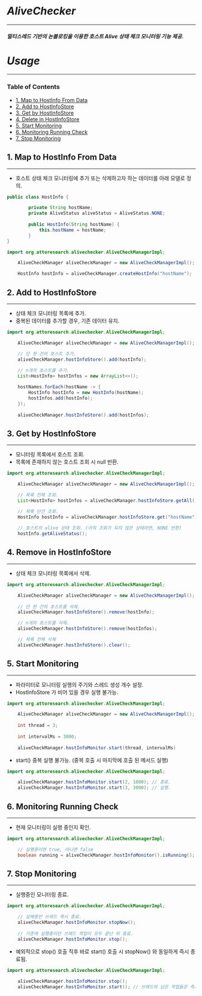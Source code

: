# *AliveChecker*
***
#### *멀티스레드 기반의 논블로킹을 이용한 호스트 Alive 상태 체크 모니터링 기능 제공.*

# *Usage*
***
### Table of Contents
- [1. Map to HostInfo From Data](#1-map-to-hostinfo-from-data)
- [2. Add to HostInfoStore](#2-add-to-hostinfostore)
- [3. Get by HostInfoStore](#3-get-by-hostinfostore)
- [4. Delete in HostInfoStore](#4-delete-in-hostinfostore)
- [5. Start Monitoring](#5-start-monitoring)
- [6. Monitoring Running Check](#6-monitoring-running-check)
- [7. Stop Monitoring](#7-stop-monitoring)

## 1. Map to HostInfo From Data
***
- 호스트 상태 체크 모니터링에 추가 또는 삭제하고자 하는 데이터를 아래 모델로 정의.
~~~java
public class HostInfo {

        private String hostName;
        private AliveStatus aliveStatus = AliveStatus.NONE;
    
        public HostInfo(String hostName) {
            this.hostName = hostName;
        }
}
~~~
~~~java
import org.attoresearch.alivechecker.AliveCheckManagerImpl;

    AliveCheckManager aliveCheckManager = new AliveCheckManagerImpl();

    HostInfo hostInfo = aliveCheckManager.createHostInfo("hostName");
~~~

## 2. Add to HostInfoStore
***
- 상태 체크 모니터링 목록에 추가.
- 중복된 데이터를 추가할 경우, 기존 데이터 유지.
~~~java
import org.attoresearch.alivechecker.AliveCheckManagerImpl;

    AliveCheckManager aliveCheckManager = new AliveCheckManagerImpl();

    // 단 한 건의 호스트 추가.
    aliveCheckManager.hostInfoStore().add(hostInfo);
            
    // n개의 호스트를 추가.
    List<HostInfo> hostInfos = new ArrayList<>();

    hostNames.forEach(hostName -> {
        HostInfo hostInfo = new HostInfo(hostName);
        hostInfos.add(hostInfo);
    });
    
    aliveCheckManager.hostInfoStore().add(hostInfos);
~~~

## 3. Get by HostInfoStore
***
- 모니터링 목록에서 호스트 조회.
- 목록에 존재하지 않는 호스트 조회 시 null 반환.
~~~java
import org.attoresearch.alivechecker.AliveCheckManagerImpl;

    AliveCheckManager aliveCheckManager = new AliveCheckManagerImpl(); 

    // 목록 전체 조회.
    List<HostInfo> hostInfos = aliveCheckManager.hostInfoStore.getAll();

    // 목록 단건 조회.
    HostInfo hostInfo = aliveCheckManager.hostInfoStore.get("hostName");
    
    // 호스트의 alive 상태 조회. (아직 조회가 되지 않은 상태라면, NONE 반환)
    hostInfo.getAliveStatus();
~~~

## 4. Remove in HostInfoStore
***
- 상태 체크 모니터링 목록에서 삭제.
~~~java
import org.attoresearch.alivechecker.AliveCheckManagerImpl;

    AliveCheckManager aliveCheckManager = new AliveCheckManagerImpl();
    
    // 단 한 건의 호스트를 삭제. 
    aliveCheckManager.hostInfoStore().remove(hostInfo);

    // n개의 호스트를 삭제.
    aliveCheckManager.hostInfoStore().remove(hostInfos);

    // 목록 전체 삭제
    aliveCheckManager.hostInfoStore().clear();
~~~

## 5. Start Monitoring
***
- 파라미터로 모니터링 실행의 주기와 스레드 생성 개수 설정.
- HostInfoStore 가 비어 있을 경우 실행 불가능.
~~~java
import org.attoresearch.alivechecker.AliveCheckManagerImpl;

    AliveCheckManager aliveCheckManager = new AliveCheckManagerImpl();
    
    int thread = 3;
    
    int intervalMs = 3000;
    
    aliveCheckManager.hostInfoMonitor.start(thread, intervalMs)
~~~

- start() 중복 실행 불가능. (중복 호출 시 마지막에 호출 된 메서드 실행)
~~~java
import org.attoresearch.alivechecker.AliveCheckManagerImpl;

    aliveCheckManager.hostInfoMonitor.start(2, 1000); // 종료.
    aliveCheckManager.hostInfoMonitor.start(3, 3000); // 실행.
~~~

## 6. Monitoring Running Check
***
- 현재 모니터링이 실행 중인지 확인.
~~~java
import org.attoresearch.alivechecker.AliveCheckManagerImpl;

    // 실행중이면 true, 아니면 false
    boolean running = aliveCheckManager.hostInfoMonitor().isRunning();
~~~

## 7. Stop Monitoring
***
- 실행중인 모니터링 종료.
~~~java
import org.attoresearch.alivechecker.AliveCheckManagerImpl;

    // 실해중인 쓰레드 즉시 종료.
    aliveCheckManager.hostInfoMonitor.stopNow();
    
    // 기존에 실행중이던 쓰레드 작업이 모두 끝난 뒤 종료.
    aliveCheckManager.hostInfoMonitor.stop();
~~~
- 예외적으로 stop() 호출 직후 바로 start() 호출 시 stopNow() 와 동일하게 즉시 종료됨.
~~~java
import org.attoresearch.alivechecker.AliveCheckManagerImpl;
    
    aliveCheckManager.hostInfoMonitor.stop();
    aliveCheckManager.hostInfoMonitor.start(); // 쓰레드의 남은 작업들은 즉시 종료 된 후 실행. 
~~~
